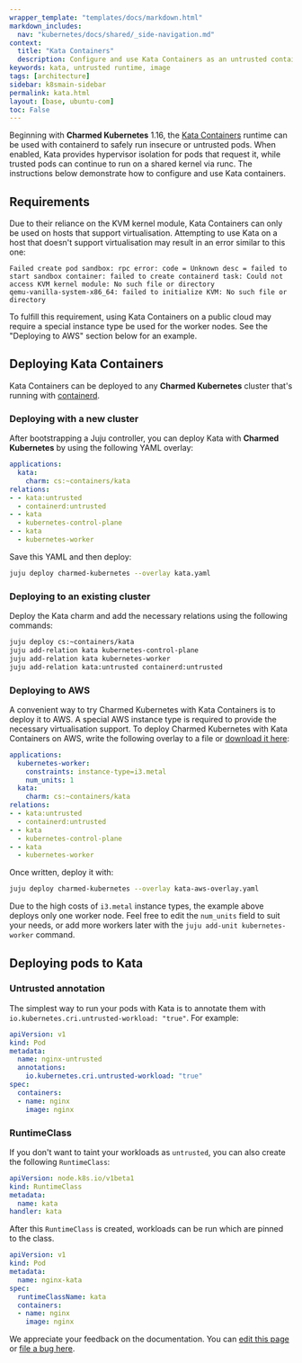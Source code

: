 ```yaml
---
wrapper_template: "templates/docs/markdown.html"
markdown_includes:
  nav: "kubernetes/docs/shared/_side-navigation.md"
context:
  title: "Kata Containers"
  description: Configure and use Kata Containers as an untrusted container runtime
keywords: kata, untrusted runtime, image
tags: [architecture]
sidebar: k8smain-sidebar
permalink: kata.html
layout: [base, ubuntu-com]
toc: False
---
```


Beginning with **Charmed Kubernetes** 1.16, the
[Kata Containers][kata] runtime can be used with
containerd to safely run insecure or untrusted pods. When enabled, Kata
provides hypervisor isolation for pods that request it, while trusted pods can
continue to run on a shared kernel via runc. The instructions below
demonstrate how to configure and use Kata containers.

## Requirements

Due to their reliance on the KVM kernel module, Kata Containers can only be used
on hosts that support virtualisation. Attempting to use Kata on a host that
doesn't support virtualisation may result in an error similar to this one:

```no-highlight
Failed create pod sandbox: rpc error: code = Unknown desc = failed to start sandbox container: failed to create containerd task: Could not access KVM kernel module: No such file or directory
qemu-vanilla-system-x86_64: failed to initialize KVM: No such file or directory
```

To fulfill this requirement, using Kata Containers on a public cloud may require a
special instance type be used for the worker nodes. See the "Deploying to AWS" section
below for an example.

## Deploying Kata Containers

Kata Containers can be deployed to any **Charmed Kubernetes** cluster that's
running with [containerd][].

### Deploying with a new cluster

After bootstrapping a Juju controller, you can deploy Kata with **Charmed Kubernetes** by using
the following YAML overlay:

```yaml
applications:
  kata:
    charm: cs:~containers/kata
relations:
- - kata:untrusted
  - containerd:untrusted
- - kata
  - kubernetes-control-plane
- - kata
  - kubernetes-worker

```

Save this YAML and then deploy:

```bash
juju deploy charmed-kubernetes --overlay kata.yaml
```

### Deploying to an existing cluster

Deploy the Kata charm and add the necessary relations using the following commands:

```bash
juju deploy cs:~containers/kata
juju add-relation kata kubernetes-control-plane
juju add-relation kata kubernetes-worker
juju add-relation kata:untrusted containerd:untrusted
```

### Deploying to AWS

A convenient way to try Charmed Kubernetes with Kata Containers is to deploy it to AWS.
A special AWS instance type is required to provide the necessary virtualisation support.
To deploy Charmed Kubernetes with Kata Containers on AWS, write the following overlay
to a file or [download it here][kata-aws-overlay.yaml]:

```yaml
applications:
  kubernetes-worker:
    constraints: instance-type=i3.metal
    num_units: 1
  kata:
    charm: cs:~containers/kata
relations:
- - kata:untrusted
  - containerd:untrusted
- - kata
  - kubernetes-control-plane
- - kata
  - kubernetes-worker
```

Once written, deploy it with:

```bash
juju deploy charmed-kubernetes --overlay kata-aws-overlay.yaml
```

Due to the high costs of `i3.metal` instance types, the example above deploys only one
worker node. Feel free to edit the `num_units` field to suit your needs, or add more
workers later with the `juju add-unit kubernetes-worker` command.

## Deploying pods to Kata

### Untrusted annotation

The simplest way to run your pods with Kata is to annotate them with
`io.kubernetes.cri.untrusted-workload: "true"`.  For example:

```yaml
apiVersion: v1
kind: Pod
metadata:
  name: nginx-untrusted
  annotations:
    io.kubernetes.cri.untrusted-workload: "true"
spec:
  containers:
  - name: nginx
    image: nginx
```

### RuntimeClass

If you don't want to taint your workloads as `untrusted`, you can also create
the following `RuntimeClass`:

```yaml
apiVersion: node.k8s.io/v1beta1
kind: RuntimeClass
metadata:
  name: kata
handler: kata
```

After this `RuntimeClass` is created, workloads can be run which are pinned to
the class.

```yaml
apiVersion: v1
kind: Pod
metadata:
  name: nginx-kata
spec:
  runtimeClassName: kata
  containers:
  - name: nginx
    image: nginx
```

<!-- LINKS -->

[containerd]: /kubernetes/docs/container-runtime
[kata]: https://katacontainers.io
[kata-aws-overlay.yaml]: https://raw.githubusercontent.com/charmed-kubernetes/kubernetes-docs/master/assets/kata-aws-overlay.yaml

<!-- FEEDBACK -->
<!-- FEEDBACK -->
<div class="p-notification--information">
  <div class="p-notification__content">
    <p class="p-notification__message">We appreciate your feedback on the documentation. You can
    <a href="https://github.com/charmed-kubernetes/kubernetes-docs/edit/main/pages/k8s/kata.md" >edit this page</a>
    or
    <a href="https://github.com/charmed-kubernetes/kubernetes-docs/issues/new" >file a bug here</a>.</p>
  </div>
</div>


